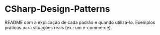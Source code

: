 # CSharp-Design-Patterns
README com a explicação de cada padrão e quando utilizá-lo.  Exemplos práticos para situações reais (ex.: um e-commerce).
